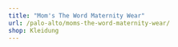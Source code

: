 ```yaml
---
title: "Mom's The Word Maternity Wear"
url: /palo-alto/moms-the-word-maternity-wear/
shop: Kleidung
---
```


